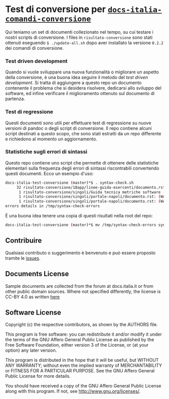 
# Test di conversione per [`docs-italia-comandi-conversione`](https://github.com/italia/docs-italia-comandi-conversione)

Qui teniamo un set di documenti collezionato nel tempo, su cui testare
i nostri scripts di conversione. I files in `risultato-conversione`
sono stati ottenuti eseguendo `$ ./update-all.sh` dopo aver installato
la versione `0.2.2` dei comandi di conversione.

### Test driven development

Quando si vuole sviluppare una nuova funzionalità o migliorare un
aspetto della conversione, è una buona idea seguire il metodo del
_test driven development_. Si tratta di aggiungere a questo repo un
documento contenente il problema che si desidera risolvere, dedicarsi
allo sviluppo del software, ed infine verificare il miglioramento
ottenuto sul documento di partenza.

### Test di regressione

Questi documenti sono utili per effettuare test di regressione su
nuove versioni di pandoc o degli script di conversione. Il repo
contiene alcuni script destinati a questo scopo, che sono stati
estratti da un repo differente e richiedono al momento un
aggiornamento.

### Statistiche sugli errori di sintassi

Questo repo contiene uno script che permette di ottenere delle
statistiche elementari sulla frequenza degli errori di sintassi
riscontrabili convertendo questi documenti. Ecco un esempio d'uso:

```bash
docs-italia-test-conversione (master)*$ . syntax-check.sh 
     32 risultato-conversione/18app/linee-guida-esercenti/documento.rst: (WARNING/2) Inline strong start-string without end-string.
      1 risultato-conversione/singoli/Guida tecnica metriche software - per pubblicazione/documento.rst: (WARNING/2) Inline strong start-string without end-string.
      1 risultato-conversione/singoli/portale-napoli/documento.rst: (WARNING/2) Bullet list ends without a blank line; unexpected unindent.
      1 risultato-conversione/singoli/portale-napoli/documento.rst: (WARNING/2) Inline emphasis start-string without end-string.
errors details in /tmp/syntax-check-errors
```

È una buona idea tenere una copia di questi risultati nella root del repo:

```bash
docs-italia-test-conversione (master)*$ mv /tmp/syntax-check-errors syntax-check-errors 
```

## Contribuire

Qualsiasi contributo o suggerimento è benvenuto e può
essere proposto tramite le [issues](https://github.com/italia/pandoc-docs2rst/issues).

## Documents License

Sample documents are collected from the forum at docs.italia.it or
from other public domain sources. Where not specified differently, the
license is CC-BY 4.0 as written
[here](https://developers.italia.it/en/note-legali/)

## Software License

Copyright (c) the respective contributors, as shown by the AUTHORS file.

This program is free software: you can redistribute it and/or modify
it under the terms of the GNU Affero General Public License as published
by the Free Software Foundation, either version 3 of the License, or
(at your option) any later version.

This program is distributed in the hope that it will be useful,
but WITHOUT ANY WARRANTY; without even the implied warranty of
MERCHANTABILITY or FITNESS FOR A PARTICULAR PURPOSE.  See the
GNU Affero General Public License for more details.

You should have received a copy of the GNU Affero General Public License
along with this program.  If not, see <http://www.gnu.org/licenses/>.
